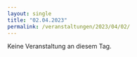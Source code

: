 ```yaml
---
layout: single
title: "02.04.2023"
permalink: /veranstaltungen/2023/04/02/
---
```


Keine Veranstaltung an diesem Tag.
